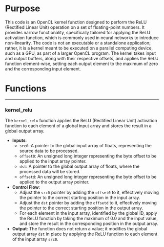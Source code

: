 # Purpose
This code is an OpenCL kernel function designed to perform the ReLU (Rectified Linear Unit) operation on a set of floating-point numbers. It provides narrow functionality, specifically tailored for applying the ReLU activation function, which is commonly used in neural networks to introduce non-linearity. The code is not an executable or a standalone application; rather, it is a kernel meant to be executed on a parallel computing device, such as a GPU, as part of a larger OpenCL program. The kernel takes input and output buffers, along with their respective offsets, and applies the ReLU function element-wise, setting each output element to the maximum of zero and the corresponding input element.
# Functions

---
### kernel\_relu
The `kernel_relu` function applies the ReLU (Rectified Linear Unit) activation function to each element of a global input array and stores the result in a global output array.
- **Inputs**:
    - `src0`: A pointer to the global input array of floats, representing the source data to be processed.
    - `offset0`: An unsigned long integer representing the byte offset to be applied to the input array pointer.
    - `dst`: A pointer to the global output array of floats, where the processed data will be stored.
    - `offsetd`: An unsigned long integer representing the byte offset to be applied to the output array pointer.
- **Control Flow**:
    - Adjust the `src0` pointer by adding the `offset0` to it, effectively moving the pointer to the correct starting position in the input array.
    - Adjust the `dst` pointer by adding the `offsetd` to it, effectively moving the pointer to the correct starting position in the output array.
    - For each element in the input array, identified by the global ID, apply the ReLU function by taking the maximum of 0.0 and the input value, and store the result in the corresponding position in the output array.
- **Output**: The function does not return a value; it modifies the global output array `dst` in place by applying the ReLU function to each element of the input array `src0`.


